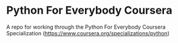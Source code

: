 # Python For Everybody Coursera
A repo for working through the Python For Everybody Coursera Specialization (https://www.coursera.org/specializations/python)
